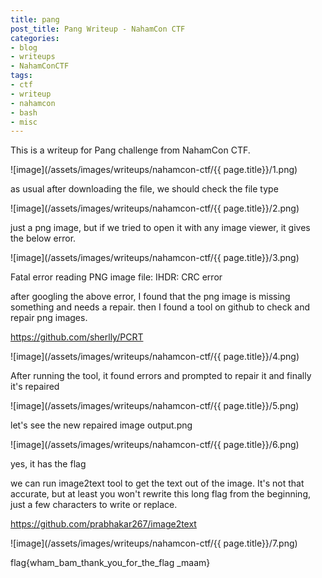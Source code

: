 ```yaml
---
title: pang
post_title: Pang Writeup - NahamCon CTF
categories:
- blog
- writeups
- NahamConCTF
tags:
- ctf
- writeup
- nahamcon
- bash
- misc
---
```


This is a writeup for Pang challenge from NahamCon CTF.

![image](/assets/images/writeups/nahamcon-ctf/{{ page.title}}/1.png)

as usual after downloading the file, we should check the file type

![image](/assets/images/writeups/nahamcon-ctf/{{ page.title}}/2.png)

just a png image, but if we tried to open it with any image viewer, it gives the below error.

![image](/assets/images/writeups/nahamcon-ctf/{{ page.title}}/3.png)

Fatal error reading PNG image file: IHDR: CRC error

after googling the above error, I found that the png image is missing something and needs a repair.
then I found a tool on github to check and repair png images.
 
https://github.com/sherlly/PCRT

![image](/assets/images/writeups/nahamcon-ctf/{{ page.title}}/4.png)

After running the tool, it found errors and prompted to repair it and finally it's repaired 

![image](/assets/images/writeups/nahamcon-ctf/{{ page.title}}/5.png)

let's see the new repaired image output.png 

![image](/assets/images/writeups/nahamcon-ctf/{{ page.title}}/6.png)

yes, it has the flag

we can run image2text tool to get the text out of the image. It's not that accurate, but at least you won't rewrite this long flag from the beginning, just a few characters to write or replace.

https://github.com/prabhakar267/image2text

![image](/assets/images/writeups/nahamcon-ctf/{{ page.title}}/7.png)

flag{wham_bam_thank_you_for_the_flag _maam}
